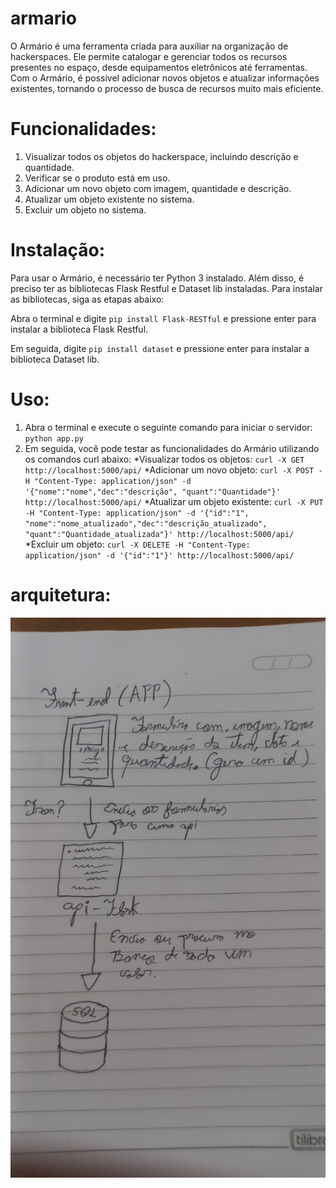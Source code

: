 # armario
O Armário é uma ferramenta criada para auxiliar na organização de hackerspaces. Ele permite catalogar e gerenciar todos os recursos presentes no espaço, desde equipamentos eletrônicos até ferramentas. Com o Armário, é possível adicionar novos objetos e atualizar informações existentes, tornando o processo de busca de recursos muito mais eficiente.

# Funcionalidades:
1. Visualizar todos os objetos do hackerspace, incluindo descrição e quantidade.
2. Verificar se o produto está em uso.
3. Adicionar um novo objeto com imagem, quantidade e descrição.
4. Atualizar um objeto existente no sistema.
5. Excluir um objeto no sistema.

# Instalação:
Para usar o Armário, é necessário ter Python 3 instalado. Além disso, é preciso ter as bibliotecas Flask Restful e Dataset lib instaladas. Para instalar as bibliotecas, siga as etapas abaixo:

Abra o terminal e digite `pip install Flask-RESTful` e pressione enter para instalar a biblioteca Flask Restful.

Em seguida, digite `pip install dataset` e pressione enter para instalar a biblioteca Dataset lib.

# Uso:
1. Abra o terminal e execute o seguinte comando para iniciar o servidor:
`python app.py`
2. Em seguida, você pode testar as funcionalidades do Armário utilizando os comandos curl abaixo:
*Visualizar todos os objetos:
`curl -X GET http://localhost:5000/api/`
*Adicionar um novo objeto:
`curl -X POST -H "Content-Type: application/json" -d '{"nome":"nome","dec":"descrição", "quant":"Quantidade"}' http://localhost:5000/api/`
*Atualizar um objeto existente:
`curl -X PUT -H "Content-Type: application/json" -d '{"id":"1", "nome":"nome_atualizado","dec":"descrição_atualizado", "quant":"Quantidade_atualizada"}' http://localhost:5000/api/`
*Excluir um objeto:
`curl -X DELETE -H "Content-Type: application/json" -d '{"id":"1"}' http://localhost:5000/api/`

# arquitetura:
<p align="center">
<img src="/src/arquitetura.jpeg">
</p>


